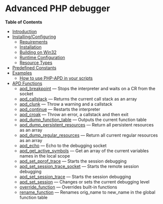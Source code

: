Advanced PHP debugger
=====================

**Table of Contents**

-   [Introduction](/intro/apd.html)
-   [Installing/Configuring](/apd/setup.html)
    -   [Requirements](/apd/setup.html#Requirements)
    -   [Installation](/apd/setup.html#Installation)
    -   [Building on Win32](/apd/setup.html#Building%20on%20Win32)
    -   [Runtime Configuration](/apd/setup.html#Runtime%20Configuration)
    -   [Resource Types](/apd/setup.html#Resource%20Types)
-   [Predefined Constants](/apd/constants.html)
-   [Examples](/apd/examples.html)
    -   [How to use PHP-APD in your
        scripts](/apd/examples.html#How%20to%20use%20PHP-APD%20in%20your%20scripts)
-   [APD Functions](/ref/apd.html)
    -   [apd\_breakpoint](/ref/apd.html#apd_breakpoint) — Stops the
        interpreter and waits on a CR from the socket
    -   [apd\_callstack](/ref/apd.html#apd_callstack) — Returns the
        current call stack as an array
    -   [apd\_clunk](/ref/apd.html#apd_clunk) — Throw a warning and a
        callstack
    -   [apd\_continue](/ref/apd.html#apd_continue) — Restarts the
        interpreter
    -   [apd\_croak](/ref/apd.html#apd_croak) — Throw an error, a
        callstack and then exit
    -   [apd\_dump\_function\_table](/ref/apd.html#apd_dump_function_table)
        — Outputs the current function table
    -   [apd\_dump\_persistent\_resources](/ref/apd.html#apd_dump_persistent_resources)
        — Return all persistent resources as an array
    -   [apd\_dump\_regular\_resources](/ref/apd.html#apd_dump_regular_resources)
        — Return all current regular resources as an array
    -   [apd\_echo](/ref/apd.html#apd_echo) — Echo to the debugging
        socket
    -   [apd\_get\_active\_symbols](/ref/apd.html#apd_get_active_symbols)
        — Get an array of the current variables names in the local scope
    -   [apd\_set\_pprof\_trace](/ref/apd.html#apd_set_pprof_trace) —
        Starts the session debugging
    -   [apd\_set\_session\_trace\_socket](/ref/apd.html#apd_set_session_trace_socket)
        — Starts the remote session debugging
    -   [apd\_set\_session\_trace](/ref/apd.html#apd_set_session_trace)
        — Starts the session debugging
    -   [apd\_set\_session](/ref/apd.html#apd_set_session) — Changes or
        sets the current debugging level
    -   [override\_function](/ref/apd.html#override_function) —
        Overrides built-in functions
    -   [rename\_function](/ref/apd.html#rename_function) — Renames
        orig\_name to new\_name in the global function table
